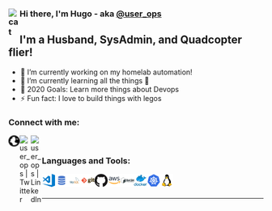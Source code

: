### Hi there, I'm Hugo - aka [@user_ops][twitter] <img align="left" alt="cat" width="22px" src="https://github.githubassets.com/images/mona-whisper.gif" />

## I'm a Husband, SysAdmin, and Quadcopter flier!
- 🔭 I’m currently working on my homelab automation!
- 🌱 I’m currently learning all the things 🤣
- 🥅 2020 Goals: Learn more things about Devops
- ⚡ Fun fact: I love to build things with legos

### Connect with me:

[<img align="left" alt="userops.me" width="22px" src="https://raw.githubusercontent.com/iconic/open-iconic/master/svg/globe.svg" />][website]
[<img align="left" alt="user_ops | Twitter" width="22px" src="https://cdn.jsdelivr.net/npm/simple-icons@v3/icons/twitter.svg" />][twitter]
[<img align="left" alt="user_ops | LinkedIn" width="22px" src="https://cdn.jsdelivr.net/npm/simple-icons@v3/icons/linkedin.svg" />][linkedin]


<br />

### Languages and Tools:

<img align="left" alt="Visual Studio Code" width="26px" src="https://raw.githubusercontent.com/github/explore/80688e429a7d4ef2fca1e82350fe8e3517d3494d/topics/visual-studio-code/visual-studio-code.png" />
<img align="left" alt="SQL" width="26px" src="https://raw.githubusercontent.com/github/explore/80688e429a7d4ef2fca1e82350fe8e3517d3494d/topics/sql/sql.png" />
<img align="left" alt="MySQL" width="26px" src="https://raw.githubusercontent.com/github/explore/80688e429a7d4ef2fca1e82350fe8e3517d3494d/topics/mysql/mysql.png" />
<img align="left" alt="Git" width="26px" src="https://raw.githubusercontent.com/github/explore/80688e429a7d4ef2fca1e82350fe8e3517d3494d/topics/git/git.png" />
<img align="left" alt="GitHub" width="26px" src="https://raw.githubusercontent.com/github/explore/78df643247d429f6cc873026c0622819ad797942/topics/github/github.png" />
<img align="left" alt="Aws" width="26px" src="https://raw.githubusercontent.com/github/explore/fbceb94436312b6dacde68d122a5b9c7d11f9524/topics/aws/aws.png" />
<img align="left" alt="Bash" width="26px" src="https://raw.githubusercontent.com/github/explore/80688e429a7d4ef2fca1e82350fe8e3517d3494d/topics/bash/bash.png" />
<img align="left" alt="Docker" width="26px" src="https://raw.githubusercontent.com/github/explore/80688e429a7d4ef2fca1e82350fe8e3517d3494d/topics/docker/docker.png" />
<img align="left" alt="Kubernetes" width="26px" src="https://raw.githubusercontent.com/github/explore/80688e429a7d4ef2fca1e82350fe8e3517d3494d/topics/kubernetes/kubernetes.png" />
<img align="left" alt="Linux" width="26px" src="https://raw.githubusercontent.com/github/explore/80688e429a7d4ef2fca1e82350fe8e3517d3494d/topics/linux/linux.png" />

<br />
<br />

---

[website]: https://userops.me
[twitter]: https://twitter.com/user_ops
[linkedin]: https://www.linkedin.com/in/londonhugopinheiro
